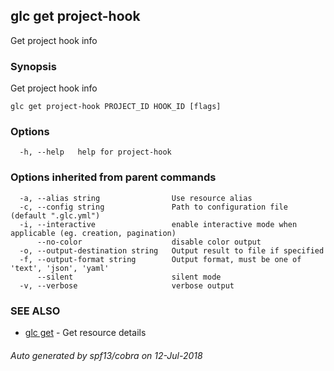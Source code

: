 ## glc get project-hook

Get project hook info

### Synopsis

Get project hook info

```
glc get project-hook PROJECT_ID HOOK_ID [flags]
```

### Options

```
  -h, --help   help for project-hook
```

### Options inherited from parent commands

```
  -a, --alias string                Use resource alias
  -c, --config string               Path to configuration file (default ".glc.yml")
  -i, --interactive                 enable interactive mode when applicable (eg. creation, pagination)
      --no-color                    disable color output
  -o, --output-destination string   Output result to file if specified
  -f, --output-format string        Output format, must be one of 'text', 'json', 'yaml'
      --silent                      silent mode
  -v, --verbose                     verbose output
```

### SEE ALSO

* [glc get](glc_get.md)	 - Get resource details

###### Auto generated by spf13/cobra on 12-Jul-2018
